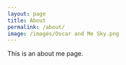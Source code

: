 ```yaml
---
layout: page
title: About
permalink: /about/
image: /images/Oscar and Me Sky.png
---
```


This is an about me page.